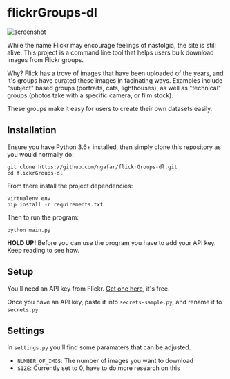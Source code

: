 # flickrGroups-dl

<img src="Screen Shot 2021-02-23 at 8.04.52 PM.png" alt="screenshot" />

While the name Flickr may encourage feelings of nastolgia, the site is still alive. This project is a command line tool that helps users bulk download images from Flickr groups.

Why? Flick has a trove of images that have been uploaded of the years, and it's groups have curated these images in facinating ways. Examples include "subject" based groups (portraits, cats, lighthouses), as well as "technical" groups (photos take with a specific camera, or film stock).

These groups make it easy for users to create their own datasets easily.

## Installation 

Ensure you have Python 3.6+ installed, then simply clone this repository as you would normally do:

```
git clone https://github.com/ngafar/flickrGroups-dl.git
cd flickrGroups-dl
```

From there install the project dependencies:

```
virtualenv env 
pip install -r requirements.txt
```

Then to run the program:

```
python main.py
```

**HOLD UP!** Before you can use the program you have to add your API key. Keep reading to see how.

## Setup

You'll need an API key from Flickr. [Get one here](https://www.flickr.com/services/), it's free.

Once you have an API key, paste it into `secrets-sample.py`, and rename it to `secrets.py`.

## Settings

In `settings.py` you'll find some paramaters that can be adjusted.

* `NUMBER_OF_IMGS`: The number of images you want to download
* `SIZE`: Currently set to 0, have to do more research on this